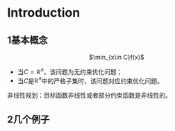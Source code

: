 #  Introduction

## 1基本概念

<center>$\min_{x\in C}f(x)$</center>

- 当$C=\mathbb{R}^n$，该问题为无约束优化问题；
- 当$C$是$\mathbb{R}^n$中的严格子集时，该问题对应约束优化问题。

非线性规划：目标函数非线性或者部分约束函数是非线性的。

## 2几个例子

